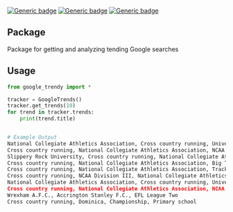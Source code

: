 [![Generic badge](https://img.shields.io/badge/Licence-MIT-blue.svg)](https://shields.io/)
[![Generic badge](https://img.shields.io/badge/Maintained-yes-green.svg)](https://shields.io/)
[![Generic badge](https://img.shields.io/badge/Python-3.10-yellow.svg)](https://shields.io/)


## Package
Package for getting and analyzing tending Google searches

## Usage
```python
from google_trendy import *

tracker = GoogleTrends()
tracker.get_trends(10)
for trend in tracker.trends:
    print(trend.title)


# Example Output
National Collegiate Athletics Association, Cross country running, University of North Texas, North Texas Mean Green
Cross country running, National Collegiate Athletics Association, NCAA Division III, Union College, Union Garnet Chargers, Liberty League
Slippery Rock University, Cross country running, National Collegiate Athletics Association, NCAA Division II
Cross country running, National Collegiate Athletics Association, Big Ten Conference, Illinois Fighting Illini
Cross country running, National Collegiate Athletics Association, Track and field
Cross country running, NCAA Division III, National Collegiate Athletics Association, Bridgewater State University
National Collegiate Athletics Association, Cross country running, University of Pennsylvania, Penn Quakers football, Student athlete, Penn State Nittany Lions Women's Cross Country, Student
Cross country running, National Collegiate Athletics Association, NCAA Division I
Wrexham A.F.C., Accrington Stanley F.C., EFL League Two
Cross country running, Dominica, Championship, Primary school

```
